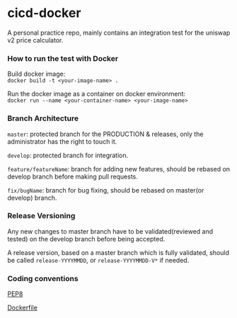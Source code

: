 # cicd-docker
A personal practice repo, mainly contains an integration test for the uniswap v2 price calculator.

### How to run the test with Docker
Build docker image:<br/>
```docker build -t <your-image-name> .```

Run the docker image as a container on docker environment:<br/>
```docker run --name <your-container-name> <your-image-name>```


### Branch Architecture

``master``: protected branch for the PRODUCTION & releases, only the administrator has the right to touch it. 

``develop``: protected branch for integration.

``feature/featureName``: branch for adding new features, should be rebased on develop branch before making pull requests.

``fix/bugName``: branch for bug fixing, should be rebased on master(or develop) branch.


### Release Versioning
Any new changes to master branch have to be validated(reviewed and tested) on the develop branch before being accepted.

A release version, based on a master branch which is fully validated, should be called ``release-YYYYMMDD``, or ``release-YYYYMMDD-V*`` if needed. 

### Coding conventions
[PEP8](https://peps.python.org/pep-0008/)

[Dockerfile](https://docs.docker.com/engine/reference/builder/)



